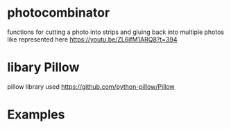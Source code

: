 # photocombinator
functions for cutting a photo into strips and gluing back into multiple photos like represented here  https://youtu.be/ZL6jfM1ARQ8?t=394
# libary Pillow
pillow library used https://github.com/python-pillow/Pillow 
# Examples
<img str = "https://raw.githubusercontent.com/Dranikf/photocombinator/main/examples/cuci_0.jpeg">